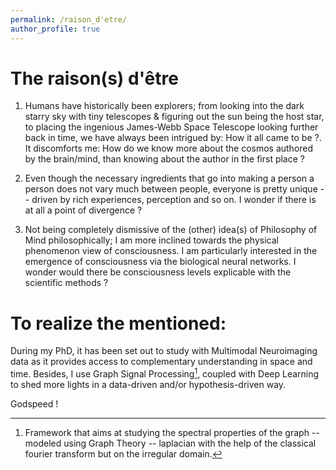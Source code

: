 ```yaml
---
permalink: /raison_d'etre/
author_profile: true
---
```



<h1> The raison(s) d'être </h1>

1. Humans have historically been explorers; from looking into the dark starry sky with tiny telescopes & figuring out the sun being the host star, to placing the ingenious James-Webb Space Telescope looking further back in time, we have always been intrigued by: How it all came to be ?. It discomforts me: How do we know more about the cosmos authored by the brain/mind, than knowing about the author in the first place ?

2. Even though the necessary ingredients that go into making a person a person does not vary much between people, everyone is pretty unique -- driven by rich experiences, perception and so on. I wonder if there is at all a point of divergence ?

3. Not being completely dismissive of the (other) idea(s) of Philosophy of Mind philosophically; I am more inclined towards the physical phenomenon view of consciousness. I am particularly interested in the emergence of consciousness via the biological neural networks. I wonder would there be consciousness levels explicable with the scientific methods ?


# To realize the mentioned:
During my PhD, it has been set out to study with Multimodal Neuroimaging data as it provides access to complementary understanding in space and time. Besides, I use Graph Signal Processing[^1], coupled with Deep Learning to shed more lights in a data-driven and/or hypothesis-driven way.

Godspeed !

[^1]: Framework that aims at studying the spectral properties of the graph -- modeled using Graph Theory -- laplacian with the help of the classical fourier transform but on the irregular domain.